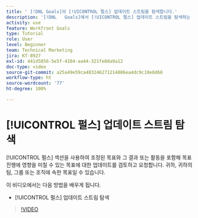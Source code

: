 ```yaml
---
title: ' [!DNL Goals]의 [!UICONTROL 펄스] 업데이트 스트림을 탐색합니다.'
description: '[!DNL   Goals]에서 [!UICONTROL 펄스] 업데이트 스트림을 탐색하는 방법을 배워봅니다.'
activity: use
feature: Workfront Goals
type: Tutorial
role: User
level: Beginner
team: Technical Marketing
jira: KT-8927
exl-id: 441d5056-5e5f-4104-aa44-321fe0da9a12
doc-type: video
source-git-commit: a25a49e59ca483246271214886ea4dc9c10e8d66
workflow-type: ht
source-wordcount: '77'
ht-degree: 100%

---
```


# [!UICONTROL 펄스] 업데이트 스트림 탐색

[!UICONTROL 펄스] 섹션을 사용하여 조정된 목표와 그 결과 또는 활동을 포함해 목표 진행에 영향을 미칠 수 있는 목표에 대한 업데이트를 검토하고 요청합니다. 귀하, 귀하의 팀, 그룹 또는 조직에 속한 목표일 수 있습니다.

이 비디오에서는 다음 방법을 배우게 됩니다.

* [!UICONTROL 펄스] 업데이트 스트림 탐색

>[!VIDEO](https://video.tv.adobe.com/v/335199/?quality=12&learn=on)
